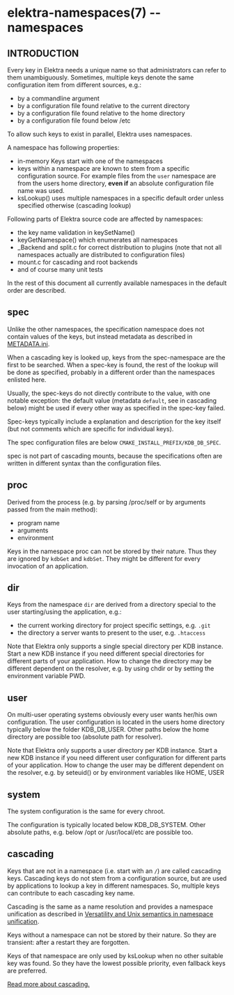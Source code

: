 elektra-namespaces(7) -- namespaces
===================================

## INTRODUCTION

Every key in Elektra needs a unique name so that administrators can
refer to them unambiguously. Sometimes, multiple keys denote
the same configuration item from different sources, e.g.:

- by a commandline argument
- by a configuration file found relative to the current directory
- by a configuration file found relative to the home directory
- by a configuration file found below /etc

To allow such keys to exist in parallel, Elektra uses namespaces.

A namespace has following properties:

- in-memory Keys start with one of the namespaces
- keys within a namespace are known to stem from a specific
  configuration source. For example files from the `user` namespace
  are from the users home directory, **even if** an absolute configuration
  file name was used.
- ksLookup() uses multiple namespaces in a specific default order unless
    specified otherwise (cascading lookup)


Following parts of Elektra source code are affected by namespaces:

- the key name validation in keySetName()
- keyGetNamespace() which enumerates all namespaces
- _Backend and split.c for correct distribution to plugins (note that
    not all namespaces actually are distributed to configuration files)
- mount.c for cascading and root backends
- and of course many unit tests

In the rest of this document all currently available namespaces in the default order
are described.



## spec

Unlike the other namespaces, the specification namespace does not
contain values of the keys, but instead metadata as described in
[METADATA.ini](/doc/METADATA.ini).

When a cascading key is looked up, keys from the spec-namespace are
the first to be searched. When a spec-key is found, the rest of the
lookup will be done as specified, probably in a different order than
the namespaces enlisted here.

Usually, the spec-keys do not directly contribute to the value, with one
notable exception: the default value (metadata `default`, see in
cascading below) might be used if every other way as specified in the
spec-key failed.

Spec-keys typically include a explanation and description for the key
itself (but not comments which are specific for individual keys).

The spec configuration files are below `CMAKE_INSTALL_PREFIX/KDB_DB_SPEC`.

spec is not part of cascading mounts, because the specifications often
are written in different syntax than the configuration files.


## proc

Derived from the process (e.g. by parsing /proc/self or by arguments passed
from the main method):

- program name
- arguments
- environment

Keys in the namespace proc can not be stored by their nature. Thus they are
ignored by `kdbGet` and `kdbSet`. They might
be different for every invocation of an application.


## dir

Keys from the namespace `dir` are derived from a directory special to
the user starting/using the application, e.g.:

- the current working directory for project specific settings, e.g. `.git`
- the directory a server wants to present to the user, e.g. `.htaccess`

Note that Elektra only supports a single special directory per KDB
instance. Start a new KDB instance if you need different special
directories for different parts of your application.
How to change the directory may be different dependent on the resolver,
e.g. by using chdir or by setting the environment variable PWD.


## user

On multi-user operating systems obviously every user wants her/his own
configuration. The user configuration is located in the users home
directory typically below the folder KDB_DB_USER.
Other paths below the home directory are possible too (absolute path
for resolver).

Note that Elektra only supports a user directory per KDB
instance. Start a new KDB instance if you need different user
configuration for different parts of your application.
How to change the user may be different dependent on the resolver,
e.g. by seteuid() or by environment variables like HOME, USER


## system

The system configuration is the same for every chroot.

The configuration is typically located below KDB_DB_SYSTEM.
Other absolute paths, e.g. below /opt or /usr/local/etc are possible
too.


## cascading

Keys that are not in a namespace (i.e. start with an `/`) are called cascading
keys. Cascading keys do not stem from a configuration source, but are
used by applications to lookup a key in different namespaces.  So,
multiple keys can contribute to each cascading key name.

Cascading is the same as a name resolution and provides a
namespace unification as described in
[Versatility and Unix semantics in namespace unification](http://dl.acm.org/citation.cfm?id=1138045).

Keys without a namespace can not be stored by their nature. So they
are transient: after a restart they are forgotten.

Keys of that namespace are only used by ksLookup when no other suitable
key was found. So they have the lowest possible priority, even fallback
keys are preferred.

[Read more about cascading.](/doc/help/elektra-cascading.md)
